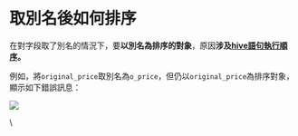 # 取別名後如何排序

在對字段取了別名的情況下，要**以別名為排序的對象**，原因**涉及**[**hive語句執行順序**](../6.-zui-chang-jian-de-fen-xi-wen-ti-hui-zong-yu-fen-zu/ju-he-han-shu-ji-ben-yong-fa/hive-yu-ju-de-zhi-hang-shun-xu.md)**。**

例如，將`original_price`取別名為`o_price`，但仍以`original_price`為排序對象，顯示如下錯誤訊息：

![](https://tva1.sinaimg.cn/large/008eGmZEgy1gpepcp5kcuj31c60fmjtw.jpg)

\
